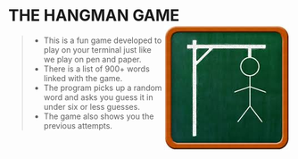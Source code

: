 # THE HANGMAN GAME <img src = "https://github.com/ASHISH-KUMAR-PANDEY/Projects/blob/master/images/hangman.jpg" align = "right"> 
> - This is a fun game developed to play on your terminal just like we play on pen and paper.
> - There is a list of 900+ words linked with the game.
> - The program picks up a random word and asks you guess it in under six or less guesses.
> - The game also shows you the previous attempts.
